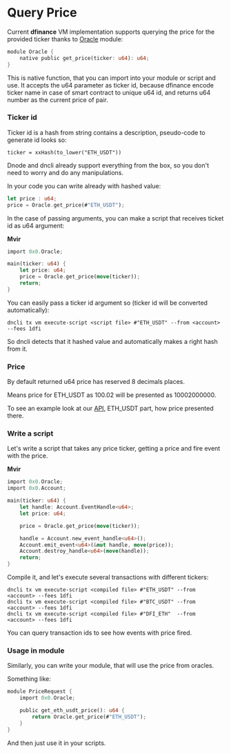 
# Query Price

Current **dfinance** VM implementation supports querying the price for the provided ticker thanks to [Oracle](https://github.com/dfinance/dvm/blob/master/lang/stdlib/oracle.mvir) module:

```rust
module Oracle {
    native public get_price(ticker: u64): u64;
}
```

This is native function, that you can import into your module or script and use. It accepts the u64 parameter as ticker id, because dfinance encode ticker name in case of smart contract to unique u64 id, and returns u64 number as the current price of pair.

### Ticker id

Ticker id is a hash from string contains a description, pseudo-code to generate id looks so:

```text
ticker = xxHash(to_lower("ETH_USDT"))
```

Dnode and dncli already support everything from the box, so you don't need to worry and do any manipulations.

In your code you can write already with hashed value:

```rust
let price : u64;
price = Oracle.get_price(#"ETH_USDT");
```

In the case of passing arguments, you can make a script that receives ticket id as u64 argument:

**Mvir**

```rust
import 0x0.Oracle;

main(ticker: u64) {
    let price: u64;
    price = Oracle.get_price(move(ticker));
    return; 
}
```

You can easily pass a ticker id argument so (ticker id will be converted automatically):

```shell
dncli tx vm execute-script <script file> #"ETH_USDT" --from <account> --fees 1dfi
```

So dncli detects that it hashed value and automatically makes a right hash from it.

### Price

By default returned u64 price has reserved 8 decimals places. 

Means price for ETH_USDT as 100.02 will be presented as 10002000000. 

To see an example look at our [API](https://rest.testnet.dfinance.co/oracle/currentprice/eth_usdt), ETH_USDT part, how price presented there.

### Write a script

Let's write a script that takes any price ticker, getting a price and fire event with the price.

**Mvir**

```rust
import 0x0.Oracle;
import 0x0.Account;

main(ticker: u64) {
    let handle: Account.EventHandle<u64>;
    let price: u64;

    price = Oracle.get_price(move(ticker));

    handle = Account.new_event_handle<u64>();
    Account.emit_event<u64>(&mut handle, move(price));
    Account.destroy_handle<u64>(move(handle));
    return;
}
```

Compile it, and let's execute several transactions with different tickers:

```shell
dncli tx vm execute-script <compiled file> #"ETH_USDT" --from <account> --fees 1dfi
dncli tx vm execute-script <compiled file> #"BTC_USDT" --from <account> --fees 1dfi
dncli tx vm execute-script <compiled file> #"DFI_ETH"  --from <account> --fees 1dfi
```

You can query transaction ids to see how events with price fired.

### Usage in module

Similarly, you can write your module, that will use the price from oracles.

Something like:

```rust
module PriceRequest {
    import 0x0.Oracle;

    public get_eth_usdt_price(): u64 {
        return Oracle.get_price(#"ETH_USDT");
    }
}
```

And then just use it in your scripts.